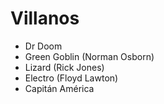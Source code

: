 # Villanos

*  Dr Doom
*  Green Goblin (Norman Osborn)
*  Lizard (Rick Jones)
*  Electro (Floyd Lawton)
*  Capitán América


